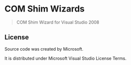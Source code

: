 # COM Shim Wizards

> COM Shim Wizard for Visual Studio 2008



## License

Source code was created by Microsoft.

It is distributed under Microsoft Visual Studio License Terms.
